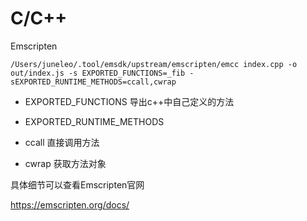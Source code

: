 # C/C++ 


Emscripten
```shell
/Users/juneleo/.tool/emsdk/upstream/emscripten/emcc index.cpp -o out/index.js -s EXPORTED_FUNCTIONS=_fib -sEXPORTED_RUNTIME_METHODS=ccall,cwrap
```
* EXPORTED_FUNCTIONS 导出c++中自己定义的方法
* EXPORTED_RUNTIME_METHODS 

* ccall 直接调用方法
* cwrap 获取方法对象

具体细节可以查看Emscripten官网

https://emscripten.org/docs/


